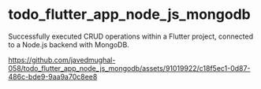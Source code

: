# todo_flutter_app_node_js_mongodb

Successfully executed CRUD operations within a Flutter project, connected to a Node.js backend with MongoDB.

https://github.com/javedmughal-058/todo_flutter_app_node_js_mongodb/assets/91019922/c18f5ec1-0d87-486c-bde9-9aa9a70c8ee8



